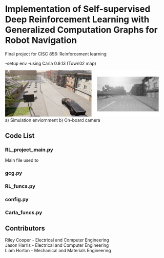 # Implementation of Self-supervised Deep Reinforcement Learning with Generalized Computation Graphs for Robot Navigation
Final project for CISC 856: Reinforcement learning 


-setup env
-using Carla 0.9.13 (Town02 map)

![](images/report.png)
a) Simulation enviornment b) On-board camera

## Code List
### RL_project_main.py
Main file used to 
### gcg.py

### RL_funcs.py

### config.py

### Carla_funcs.py


## Contributors
Riley Cooper - Electrical and Computer Engineering  
Jason Harris - Electrical and Computer Engineering  
Liam Horton - Mechanical and Materials Engineering  

